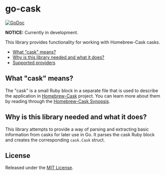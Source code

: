 # go-cask

[![GoDoc](https://godoc.org/github.com/victorpopkov/go-cask?status.svg)](https://godoc.org/github.com/victorpopkov/go-cask)

**NOTICE:** Currently in development.

This library provides functionality for working with Homebrew-Cask casks.

- [What "cask" means?](#what-cask-means)
- [Why is this library needed and what it does?](#why-is-this-library-needed-and-what-it-does)
- [Supported providers](#supported-providers)

## What "cask" means?

The "cask" is a small Ruby block in a separate file that is used to describe the
application in [Homebrew-Cask](https://github.com/caskroom/homebrew-cask)
project. You can learn more about them by reading through the
[Homebrew-Cask Synopsis](https://github.com/caskroom/homebrew-cask/blob/master/doc/cask_language_reference/readme.md#synopsis).

## Why is this library needed and what it does?

This library attempts to provide a way of parsing and extracting basic
information from casks for later use in Go. It parses the cask Ruby block and
creates the corresponding `cask.Cask` struct.

## License

Released under the [MIT License](https://opensource.org/licenses/MIT).
